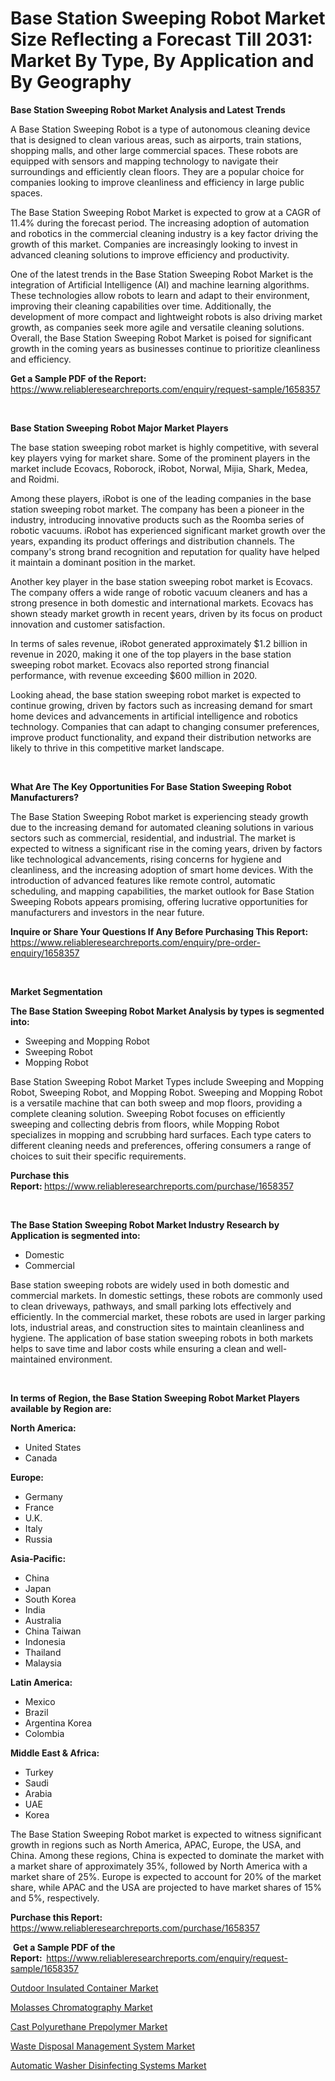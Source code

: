 <p><h1>Base Station Sweeping Robot Market Size Reflecting a Forecast Till 2031: Market By Type, By Application and By Geography</h1></p><p><strong>Base Station Sweeping Robot Market Analysis and Latest Trends</strong></p>
<p><p>A Base Station Sweeping Robot is a type of autonomous cleaning device that is designed to clean various areas, such as airports, train stations, shopping malls, and other large commercial spaces. These robots are equipped with sensors and mapping technology to navigate their surroundings and efficiently clean floors. They are a popular choice for companies looking to improve cleanliness and efficiency in large public spaces.</p><p>The Base Station Sweeping Robot Market is expected to grow at a CAGR of 11.4% during the forecast period. The increasing adoption of automation and robotics in the commercial cleaning industry is a key factor driving the growth of this market. Companies are increasingly looking to invest in advanced cleaning solutions to improve efficiency and productivity.</p><p>One of the latest trends in the Base Station Sweeping Robot Market is the integration of Artificial Intelligence (AI) and machine learning algorithms. These technologies allow robots to learn and adapt to their environment, improving their cleaning capabilities over time. Additionally, the development of more compact and lightweight robots is also driving market growth, as companies seek more agile and versatile cleaning solutions. Overall, the Base Station Sweeping Robot Market is poised for significant growth in the coming years as businesses continue to prioritize cleanliness and efficiency.</p></p>
<p><strong>Get a Sample PDF of the Report:&nbsp;</strong> <a href="https://www.reliableresearchreports.com/enquiry/request-sample/1658357">https://www.reliableresearchreports.com/enquiry/request-sample/1658357</a></p>
<p>&nbsp;</p>
<p><strong>Base Station Sweeping Robot Major Market Players</strong></p>
<p><p>The base station sweeping robot market is highly competitive, with several key players vying for market share. Some of the prominent players in the market include Ecovacs, Roborock, iRobot, Norwal, Mijia, Shark, Medea, and Roidmi. </p><p>Among these players, iRobot is one of the leading companies in the base station sweeping robot market. The company has been a pioneer in the industry, introducing innovative products such as the Roomba series of robotic vacuums. iRobot has experienced significant market growth over the years, expanding its product offerings and distribution channels. The company's strong brand recognition and reputation for quality have helped it maintain a dominant position in the market.</p><p>Another key player in the base station sweeping robot market is Ecovacs. The company offers a wide range of robotic vacuum cleaners and has a strong presence in both domestic and international markets. Ecovacs has shown steady market growth in recent years, driven by its focus on product innovation and customer satisfaction.</p><p>In terms of sales revenue, iRobot generated approximately $1.2 billion in revenue in 2020, making it one of the top players in the base station sweeping robot market. Ecovacs also reported strong financial performance, with revenue exceeding $600 million in 2020.</p><p>Looking ahead, the base station sweeping robot market is expected to continue growing, driven by factors such as increasing demand for smart home devices and advancements in artificial intelligence and robotics technology. Companies that can adapt to changing consumer preferences, improve product functionality, and expand their distribution networks are likely to thrive in this competitive market landscape.</p></p>
<p>&nbsp;</p>
<p><strong>What Are The Key Opportunities For Base Station Sweeping Robot Manufacturers?</strong></p>
<p><p>The Base Station Sweeping Robot market is experiencing steady growth due to the increasing demand for automated cleaning solutions in various sectors such as commercial, residential, and industrial. The market is expected to witness a significant rise in the coming years, driven by factors like technological advancements, rising concerns for hygiene and cleanliness, and the increasing adoption of smart home devices. With the introduction of advanced features like remote control, automatic scheduling, and mapping capabilities, the market outlook for Base Station Sweeping Robots appears promising, offering lucrative opportunities for manufacturers and investors in the near future.</p></p>
<p><strong>Inquire or Share Your Questions If Any Before Purchasing This Report:</strong> <a href="https://www.reliableresearchreports.com/enquiry/pre-order-enquiry/1658357">https://www.reliableresearchreports.com/enquiry/pre-order-enquiry/1658357</a></p>
<p>&nbsp;</p>
<p><strong>Market Segmentation</strong></p>
<p><strong>The Base Station Sweeping Robot Market Analysis by types is segmented into:</strong></p>
<p><ul><li>Sweeping and Mopping Robot</li><li>Sweeping Robot</li><li>Mopping Robot</li></ul></p>
<p><p>Base Station Sweeping Robot Market Types include Sweeping and Mopping Robot, Sweeping Robot, and Mopping Robot. Sweeping and Mopping Robot is a versatile machine that can both sweep and mop floors, providing a complete cleaning solution. Sweeping Robot focuses on efficiently sweeping and collecting debris from floors, while Mopping Robot specializes in mopping and scrubbing hard surfaces. Each type caters to different cleaning needs and preferences, offering consumers a range of choices to suit their specific requirements.</p></p>
<p><strong>Purchase this Report:&nbsp;</strong><a href="https://www.reliableresearchreports.com/purchase/1658357">https://www.reliableresearchreports.com/purchase/1658357</a></p>
<p>&nbsp;</p>
<p><strong>The Base Station Sweeping Robot Market Industry Research by Application is segmented into:</strong></p>
<p><ul><li>Domestic</li><li>Commercial</li></ul></p>
<p><p>Base station sweeping robots are widely used in both domestic and commercial markets. In domestic settings, these robots are commonly used to clean driveways, pathways, and small parking lots effectively and efficiently. In the commercial market, these robots are used in larger parking lots, industrial areas, and construction sites to maintain cleanliness and hygiene. The application of base station sweeping robots in both markets helps to save time and labor costs while ensuring a clean and well-maintained environment.</p></p>
<p>&nbsp;</p>
<p><strong>In terms of Region, the Base Station Sweeping Robot Market Players available by Region are:</strong></p>
<p>
    <p> <strong> North America: </strong>
        <ul>
            <li>United States</li>
            <li>Canada</li>
        </ul>
        </p> 
    <p> <strong> Europe: </strong>
        <ul>
            <li>Germany</li>
            <li>France</li>
            <li>U.K.</li>
            <li>Italy</li>
            <li>Russia</li>
        </ul>
        </p> 
    <p> <strong> Asia-Pacific: </strong>
        <ul>
            <li>China</li>
            <li>Japan</li>
            <li>South Korea</li>
            <li>India</li>
            <li>Australia</li>
            <li>China Taiwan</li>
            <li>Indonesia</li>
            <li>Thailand</li>
            <li>Malaysia</li>
        </ul>
        </p> 
    <p> <strong> Latin America: </strong>
        <ul>
            <li>Mexico</li>
            <li>Brazil</li>
            <li>Argentina Korea</li>
            <li>Colombia</li>
        </ul>
        </p> 
    <p> <strong> Middle East & Africa: </strong>
        <ul>
            <li>Turkey</li>
            <li>Saudi</li>
            <li>Arabia</li>
            <li>UAE</li>
            <li>Korea</li>
        </ul>
    </p>
    </p>
<p><p>The Base Station Sweeping Robot market is expected to witness significant growth in regions such as North America, APAC, Europe, the USA, and China. Among these regions, China is expected to dominate the market with a market share of approximately 35%, followed by North America with a market share of 25%. Europe is expected to account for 20% of the market share, while APAC and the USA are projected to have market shares of 15% and 5%, respectively.</p></p>
<p><strong>Purchase this Report: </strong><a href="https://www.reliableresearchreports.com/purchase/1658357">https://www.reliableresearchreports.com/purchase/1658357</a></p>
<p>&nbsp;<strong>Get a Sample PDF of the Report:&nbsp;&nbsp;</strong><a href="https://www.reliableresearchreports.com/enquiry/request-sample/1658357">https://www.reliableresearchreports.com/enquiry/request-sample/1658357</a></p>
<p><strong></strong></p>
<p><p><a href="https://github.com/jsmusil/Market-Research-Report-List-1/blob/main/outdoor-insulated-container-market.md">Outdoor Insulated Container Market</a></p><p><a href="https://github.com/bmorecock/Market-Research-Report-List-1/blob/main/molasses-chromatography-market.md">Molasses Chromatography Market</a></p><p><a href="https://github.com/yemakinde/Market-Research-Report-List-1/blob/main/cast-polyurethane-prepolymer-market.md">Cast Polyurethane Prepolymer Market</a></p><p><a href="https://issuu.com/reportprime-2/docs/waste-disposal-management-system-market-size-2030.">Waste Disposal Management System Market</a></p><p><a href="https://issuu.com/reportprime-2/docs/automatic-washer-disinfecting-systems-market-size-">Automatic Washer Disinfecting Systems Market</a></p></p>
